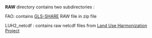 
**RAW** directory contains two subdirectories : <br />

FAO: contains [GLS-SHARE](https://data.apps.fao.org/map/catalog/srv/eng/catalog.search#/metadata/ba4526fd-cdbf-4028-a1bd-5a559c4bff38) RAW file in zip file<br />

LUH2_netcdf : contains raw netcdf files from [Land Use Harmonization Project](https://luh.umd.edu/data.shtml)
